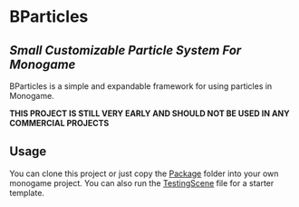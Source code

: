 # BParticles

## *Small Customizable Particle System For Monogame*

BParticles is a simple and expandable framework for using particles in Monogame.

**THIS PROJECT IS STILL VERY EARLY AND SHOULD NOT BE USED IN ANY COMMERCIAL PROJECTS**

## Usage

You can clone this project or just copy the [Package](Package) folder into your own monogame project. You can also run the [TestingScene](TestingScene.cs) file for a starter template.